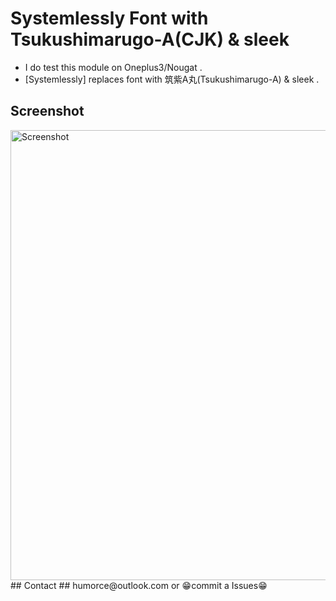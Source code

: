 # Systemlessly Font with Tsukushimarugo-A(CJK) & sleek #
* I do test this module on Oneplus3/Nougat .
* [Systemlessly] replaces font with 筑紫A丸(Tsukushimarugo-A) & sleek .
## Screenshot ##
<img src="https://raw.githubusercontent.com/HUMORCE/humorce.github.io/master/images/Systemlessly-Font-with-Tsukushimarugo-A-CJK-Sleek-Demo.png" alt="Screenshot" height="720px">
## Contact ##
humorce@outlook.com or 😁commit a Issues😁
